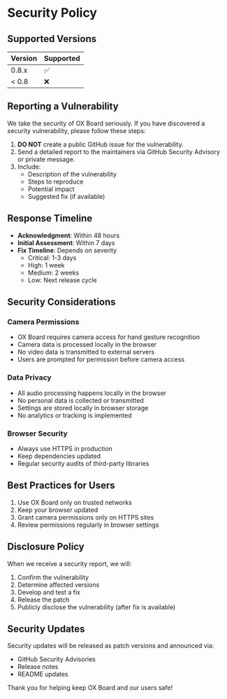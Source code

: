 # Security Policy

## Supported Versions

| Version | Supported          |
| ------- | ------------------ |
| 0.8.x   | :white_check_mark: |
| < 0.8   | :x:                |

## Reporting a Vulnerability

We take the security of OX Board seriously. If you have discovered a security vulnerability, please follow these steps:

1. **DO NOT** create a public GitHub issue for the vulnerability.
2. Send a detailed report to the maintainers via GitHub Security Advisory or private message.
3. Include:
   - Description of the vulnerability
   - Steps to reproduce
   - Potential impact
   - Suggested fix (if available)

## Response Timeline

- **Acknowledgment**: Within 48 hours
- **Initial Assessment**: Within 7 days
- **Fix Timeline**: Depends on severity
  - Critical: 1-3 days
  - High: 1 week
  - Medium: 2 weeks
  - Low: Next release cycle

## Security Considerations

### Camera Permissions
- OX Board requires camera access for hand gesture recognition
- Camera data is processed locally in the browser
- No video data is transmitted to external servers
- Users are prompted for permission before camera access

### Data Privacy
- All audio processing happens locally in the browser
- No personal data is collected or transmitted
- Settings are stored locally in browser storage
- No analytics or tracking is implemented

### Browser Security
- Always use HTTPS in production
- Keep dependencies updated
- Regular security audits of third-party libraries

## Best Practices for Users

1. Use OX Board only on trusted networks
2. Keep your browser updated
3. Grant camera permissions only on HTTPS sites
4. Review permissions regularly in browser settings

## Disclosure Policy

When we receive a security report, we will:
1. Confirm the vulnerability
2. Determine affected versions
3. Develop and test a fix
4. Release the patch
5. Publicly disclose the vulnerability (after fix is available)

## Security Updates

Security updates will be released as patch versions and announced via:
- GitHub Security Advisories
- Release notes
- README updates

Thank you for helping keep OX Board and our users safe!